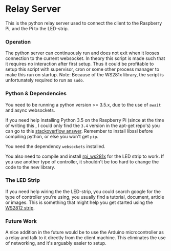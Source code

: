 # Relay Server

This is the python relay server used to connect the client to the Raspberry Pi, and the 
Pi to the LED-strip.

### Operation

The python server can continuously run and does not exit when it looses connection to the current
 websocket. In theory this script is made such that it requires no interaction after first setup.
 Thus it could be profitable to setup this script with supervisor, cron or some other
 process manager to make this run on startup. 
 Note: Because of the WS281x library, the script is unfortunately required to run as `sudo`.

### Python & Dependencies

You need to be running a python version >= 3.5.x, due to the use of `await` and async websockets.

If you need help installing Python 3.5 on the Raspberry Pi (since at the time of writing this
, I could only find the `3.4` version in the apt-get repo's) you can go to this [stackoverflow answer](http://stackoverflow.com/a/37079369).
Remember to install libssl before compiling python, or else you won't get `pip`.

You need the dependency `websockets` installed. 

You also need to compile and install [rpi_ws281x](https://github.com/jgarff/rpi_ws281x)
for the LED strip to work. If you use another type of controller, it shouldn't be too hard to
change the code to the new library.

### The LED Strip

If you need help wiring the the LED-strip, you could search google for the type of controller you're
using, you usually find a tutorial, document, article or images. This is something that might help you
get started using the [WS2812 strip](https://learn.sparkfun.com/tutorials/ws2812-breakout-hookup-guide).

### Future Work

A nice addition in the future would be to use the Arduino microcontroller as a relay and talk to it directly from
the client machine. This eliminates the use of networking, and it's arguably easier to setup.